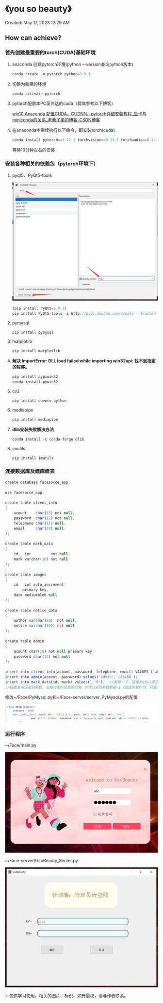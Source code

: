 # 《you so beauty》

Created: May 17, 2023 12:29 AM

## How can achieve?

### 首先创建最重要的torch(CUDA)基础环境

1. anaconda 创建pytorch环境(python --version查询python版本)
    
    ```jsx
    conda create -n pytorch python=3.9.1
    ```
    
2. 切换为新建的环境
    
    ```jsx
    conda activate pytorch
    ```
    
3. pytorch配置本PC英伟达的cuda（具体参考以下博客）
    
    [win10 Anaconda 配置CUDA、CUDNN、pytorch详细安装教程_显卡与miniconda的关系_老秦子弟的博客-CSDN博客](https://blog.csdn.net/m0_52571323/article/details/110222966)
    
4. 在anaconda中继续执行以下命令，即安装torch(cuda)
    
    ```jsx
    conda install pytorch==1.12.1 torchvision==0.13.1 torchaudio==0.12.1 cudatoolkit=11.6 -c pytorch -c conda-forge
    ```
    
    等待10分钟左右的安装
    

### 安装各种相关的依赖包（pytorch环境下）

1. pyqt5、PyQt5-tools
    
    ![Untitled](%E3%80%8Ayou%20so%20beauty%E3%80%8B%20e1b3a27c9d8a41399f1de253b48902ed/Untitled.png)
    
    ```jsx
    (pip install PyQt5=5.9.2)
    pip install PyQt5-tools -i http://pypi.douban.com/simple --trusted-host=pypi.douban.com
    ```
    
2. pymysql
    
    ```jsx
    pip install pymysql
    ```
    
3. matplotlib
    
    ```jsx
    pip install matplotlib
    ```
    
4. ****解决 ImportError: DLL load failed while importing win32api: 找不到指定的程序。****
    
    ```jsx
    pip install pypiwin32
    conda install pywin32
    ```
    
5. cv2
    
    ```jsx
    pip install opencv-python
    ```
    
6. mediapipe
    
    ```jsx
    pip install mediapipe 
    ```
    
7. ****dlib安装失败解决办法****
    
    ```jsx
    conda install -c conda-forge dlib
    ```
    
8. imutils
    
    ```jsx
    pip install imutils
    ```
    

### 连接数据库及建库建表

```jsx
create database facesorce_app;

use facesorce_app;

create table client_info
(
    acount    char(18) not null,
    password  char(12) not null,
    telephone char(11) null,
    email     char(20) null
);

create table mark_data
(
    id   int         not null,
    mark varchar(10) not null
);

create table images
(
    id   int auto_increment
        primary key,
    data mediumblob null
);

create table notice_data
(
    author varchar(20)  not null,
    notice varchar(100) not null
);

create table admin
(
    acount char(18) not null primary key,
    password char(12) not null
);

insert into client_info(acount, password, telephone, email) VALUES ('abc','123456','12345678910','10086@qq.com');
insert into admin(acount, password) values('admin','123456');
insert into mark_data(id, mark) values(1,'0');  //解释一下，这里的id=1是不变的，后面的mark作为一个标识记号
//根据发布信息的条数，当每次发布信息的时候，notice的条数都会+1（当连续发布时，只会），然后把这个notice的条数插入到mark字段中

```

修改~/Face/PyMysql.py和~/Face-server/server_PyMysql.py的配置

![Untitled](%E3%80%8Ayou%20so%20beauty%E3%80%8B%20e1b3a27c9d8a41399f1de253b48902ed/Untitled%201.png)

### 运行程序

~/Face/main.py

![Untitled](%E3%80%8Ayou%20so%20beauty%E3%80%8B%20e1b3a27c9d8a41399f1de253b48902ed/Untitled%202.png)

~/Face-server/UsoBeauty_Server.py

![Untitled](%E3%80%8Ayou%20so%20beauty%E3%80%8B%20e1b3a27c9d8a41399f1de253b48902ed/Untitled%203.png)

<aside>
💡 仅供学习使用，相关的图片、标识，如有侵权，请与作者联系。

</aside>